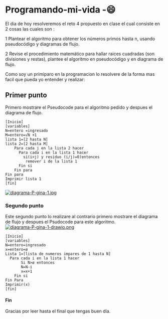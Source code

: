 # Programando-mi-vida -:smile:
El dia de hoy resolveremos el reto 4 propuesto en clase el cual consiste en 2 cosas las cuales son :

1 Plantear el algoritmo para obtener los números primos hasta n, usando pseudocódigo y diagramas de flujo.

2 Revise el procedimiento matemático para hallar raices cuadradas (son divisiones y restas), plantee el algoritmo en pseudocódigo y en diagrama de flujo.

Como soy un primiparo en la programacion lo resolvere de la forma mas facil que pueda yo entender y realizar:
## Primer punto 
Primero mostrare el Pseudocode para el algoritmo pedido y despues el diagrama de flujo.
```pseudocode
[Inicio]
[variables]
N=entero =ingresado
M=entero=√N +1
lista 1=[2 hasta N]
lista 2=[2 hasta M]
    Para cada j en la lista 2 hacer
      Para cada i en la lista 1 hacer 
        si(i>j) y residuo (i/j)=0)entonces
		 remover i de la lista 1
	  Fin si
	Fin para
Fin para
Imprimir lista 1
[fin]
```
[![diagrama-P-gina-1.jpg](https://i.postimg.cc/fRs5yFyf/diagrama-P-gina-1.jpg)](https://postimg.cc/crDf5FQv)

### Segundo punto
Este segundo punto lo realizare al contrario primero mostrare el diagrama de flujo y despues el Psudocode para este algoritmo.
[![diagrama-P-gina-1-drawio.png](https://i.postimg.cc/9F0wpYSH/diagrama-P-gina-1-drawio.png)](https://postimg.cc/8j8CkMNZ)
```pseudocode
[Inicio]
[variables]
N=entero=ingresado
x=entero=ø
Lista 1=[lista de numeros impares de 1 hasta N]
  Para cada i en la lista 1 hacer
       Si N>ø entonces 
	   N=N-i
       x=x+1
    Fin si
Fin Para
Imprimir(x)
[fin]
```
#### Fin
Gracias por leer hasta el final que tengas buen día.
